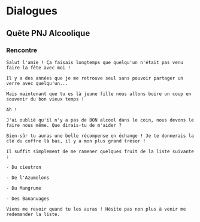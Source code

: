 # Dialogues

## Quête PNJ Alcoolique

### Rencontre
```
Salut l'amie ! Ça faisais longtemps que quelqu'un n'était pas venu faire la fête avec moi !
```
```
Il y a des années que je me retrouve seul sans pouvoir partager un verre avec quelqu'un...
```
```
Mais maintenant que tu es là jeune fille nous allons boire un coup en souvenir du bon vieux temps !
```
```
Ah !
```
```
J'ai oublié qu'il n'y a pas de BON alcool dans le coin, nous devons le faire nous même. Que dirais-tu de m'aider ?
```
```
Bien-sûr tu auras une belle récompense en échange ! Je te donnerais la clé du coffre là bas, il y a mon plus grand trésor !
```
```
Il suffit simplement de me ramener quelques fruit de la liste suivante :
```
```
- Du cieutron
```
```
- De l'Azumelons
```
```
- Du Mangrume
```
```
- Des Bananuages
```
```
Viens me revoir quand tu les auras ! Hésite pas non plus à venir me redemander la liste.
```
